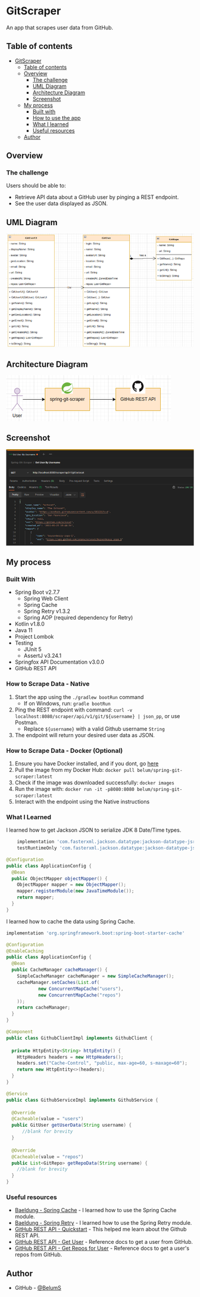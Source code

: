 # GitScraper
An app that scrapes user data from GitHub.

## Table of contents
- [GitScraper](#gitscraper)
  - [Table of contents](#table-of-contents)
  - [Overview](#overview)
    - [The challenge](#the-challenge)
    - [UML Diagram](#uml-diagram)
    - [Architecture Diagram](#architecture-diagram)
    - [Screenshot](#screenshot)
  - [My process](#my-process)
    - [Built with](#built-with)
    - [How to use the app](#how-to-scrape-data---native)
    - [What I learned](#what-i-learned)
    - [Useful resources](#useful-resources)
  - [Author](#author)

## Overview

### The challenge
Users should be able to:
- Retrieve API data about a GitHub user by pinging a REST endpoint.
- See the user data displayed as JSON.

## UML Diagram
![](./src/main/resources/static/images/uml-diagram.png)

## Architecture Diagram
![](./src/main/resources/static/images/architecture-diagram.png)

## Screenshot
![](./src/main/resources/static/images/screenshot.png)

## My process
### Built With
* Spring Boot v2.7.7
  * Spring Web Client
  * Spring Cache
  * Spring Retry v1.3.2
  * Spring AOP (required dependency for Retry)
* Kotlin v1.8.0
* Java 11
* Project Lombok 
* Testing
  * JUnit 5
  * AssertJ v3.24.1
* Springfox API Documentation v3.0.0
* GitHub REST API

### How to Scrape Data - Native
1. Start the app using the `./gradlew bootRun` command
   * If on Windows, run: `gradle bootRun`
2. Ping the REST endpoint with command: `curl -v localhost:8080/scraper/api/v1/git/${username} | json_pp`, or use Postman.
     * Replace `${username}` with a valid Github username `String`
3. The endpoint will return your desired user data as JSON.

### How to Scrape Data - Docker (Optional)
1. Ensure you have Docker installed, and if you dont, go [here](https://docs.docker.com/get-docker/)
2. Pull the image from my Docker Hub: `docker pull belum/spring-git-scraper:latest`
3. Check if the image was downloaded successfully: `docker images`
4. Run the image with: `docker run -it -p8080:8080 belum/spring-git-scraper:latest`
5. Interact with the endpoint using the Native instructions

### What I Learned

I learned how to get Jackson JSON to serialize JDK 8 Date/Time types.

```groovy
    implementation 'com.fasterxml.jackson.datatype:jackson-datatype-jsr310:2.13.4'
    testRuntimeOnly 'com.fasterxml.jackson.datatype:jackson-datatype-jsr310:2.13.4'
```

```java
@Configuration
public class ApplicationConfig {
  @Bean
  public ObjectMapper objectMapper() {
    ObjectMapper mapper = new ObjectMapper();
    mapper.registerModule(new JavaTimeModule());
    return mapper;
  }
}
```

I learned how to cache the data using Spring Cache.
```groovy
implementation 'org.springframework.boot:spring-boot-starter-cache'
```

```java
@Configuration
@EnableCaching
public class ApplicationConfig {
  @Bean
  public CacheManager cacheManager() {
    SimpleCacheManager cacheManager = new SimpleCacheManager();
    cacheManager.setCaches(List.of(
            new ConcurrentMapCache("users"),
            new ConcurrentMapCache("repos")
    ));
    return cacheManager;
  }
}
```

```java
@Component
public class GithubClientImpl implements GithubClient {

  private HttpEntity<String> httpEntity() {
    HttpHeaders headers = new HttpHeaders();
    headers.set("Cache-Control", "public, max-age=60, s-maxage=60");
    return new HttpEntity<>(headers);
  }
}
```

```java
@Service
public class GithubServiceImpl implements GithubService {
    
  @Override
  @Cacheable(value = "users")
  public GitUser getUserData(String username) {
      //blank for brevity
  }

  @Override
  @Cacheable(value = "repos")
  public List<GitRepo> getRepoData(String username) {
    //blank for brevity
  }
}
```

### Useful resources
- [Baeldung - Spring Cache](https://www.baeldung.com/spring-cache-tutorial) - I learned how to use the Spring Cache module.
- [Baeldung - Spring Retry](https://www.baeldung.com/spring-retry) - I learned how to use the Spring Retry module.
- [GitHub REST API - Quickstart](https://docs.github.com/en/rest/quickstart?apiVersion=2022-11-28) - This helped me learn about the Github REST API.
- [GitHub REST API - Get User](https://docs.github.com/rest/reference/users#get-a-user) - Reference docs to get a user from GitHub.
- [GitHub REST API - Get Repos for User](https://docs.github.com/en/rest/repos/repos?apiVersion=2022-11-28#list-repositories-for-a-user) - Reference docs to get a user's repos from GitHub.

## Author
- GitHub - [@BelumS](https://github.com/BelumS/spring-git-scraper)
